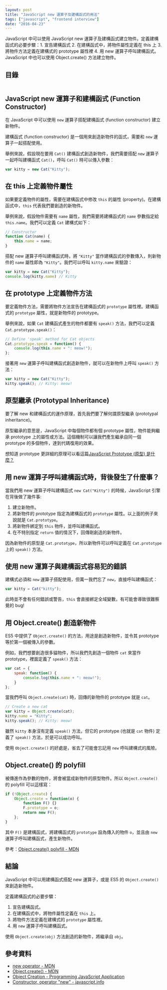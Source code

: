 ```yaml
---
layout: post
title: "JavaScript new 運算子及建構函式的用法"
tags: ["javascript", "frontend interview"]
date: "2016-04-23"
---
```


JavaScript 中可以使用 JavaScript new 運算子及建構函式建立物件。定義建構函式的必要步驟：1. 宣告建構函式 2. 在建構函式中，將物件屬性定義在 this 上 3. 將物件方法定義在建構式的 prototype 屬性裡 4. 用 new 運算子呼叫建構函式。JavaScript 中也可以使用 Object.create() 方法建立物件。

## 目錄

```toc
```

## JavaScript new 運算子和建構函式 (Function Constructor)

在 JavaScript 中可以使用 `new` 運算子搭配建構函式 (function constructor) 建立新物件。

建構函式 (function constructor) 是一個用來創造新物件的函式，需要和 `new` 運算子一起搭配使用。

舉例來說，假設現在要用 `Cat()` 建構函式創造新物件，我們需要搭配 `new` 運算子一起呼叫建構函式 `Cat()`，呼叫 `Cat()` 時可以傳入參數：

~~~jsx
var kitty = new Cat("Kitty");
~~~

## 在 this 上定義物件屬性

如果要定義物件的屬性，需要在建構函式中修改 `this` 的屬性 (property)。在建構函式中，`this` 代表我們要創造的新物件。

舉例來說，假設物件需要有 `name` 屬性，我們需要將建構函式的 `name` 參數指定給 `this.name`。我們可以定義 `Cat` 建構式如下：

~~~jsx
// Constructor
function Cat(name) {
	this.name = name;
}
~~~

搭配 new 運算子呼叫建構函式時，將 `"Kitty"` 當作建構函式的參數傳入，則新物件的 `name` 屬性即為 `"Kitty"`。我們可以呼叫 `kitty.name` 來驗證：

~~~jsx
var kitty = new Cat("Kitty");
console.log(kitty.name) // Kitty
~~~

## 在 prototype 上定義物件方法

要定義物件方法，需要將物件方法宣告在建構函式的 `prototype` 屬性裡。建構函式的 `prototype` 屬性，就是新物件的 prototype。

舉例來說，如果 `Cat` 建構函式產生的物件都要有 `speak()` 方法，我們可以定義 `Cat.prototype.speak()`：

~~~jsx
// Define 'speak' method for Cat objects
Cat.prototype.speak = function() {
	console.log(this.name + ": meow!");
};
~~~

接著用 `new` 運算子呼叫建構函式創造新物件，就可以在新物件上呼叫 `speak()` 方法：

~~~jsx
var kitty = new Cat("Kitty");
kitty.speak(); // Kitty: meow!
~~~

## 原型繼承 (Prototypal Inheritance)

要了解 new 和建構函式的運作原理，首先我們要了解何謂原型繼承 (prototypal inheritance)。

原型繼承的意思是，JavaScript 中每個物件都有個 prototype 屬性，物件能夠繼承 prototype 上的屬性或方法。這個機制可以讓我們產生繼承自同一個 prototype 的多個物件，達到代碼復用的效果。

想知道 prototype 更詳細的原理可以看這篇[JavaScript Prototype (原型) 是什麼？](/javascript-prototype)

## 用 new 運算子呼叫建構函式時，背後發生了什麼事？

當我們用 new 運算子呼叫建構函式 `new Cat("Kitty")` 的時候，JavaScript 引擎在背後做了幾件事:

1. 建立新物件。
2. 將新物件的 prototype 指定為建構函式的 `prototype` 屬性。以上面的例子來說就是 `Cat.prototype`。
3. 將新物件綁定到 `this` 物件，並呼叫建構函式。
4. 在不特別指定 `return` 值的情況下，回傳剛創造的新物件。

因為新物件的原型是 `Cat.prototype`，所以新物件可以呼叫定義在 `Cat.prototype` 上的 `speak()` 方法。

## 使用 new 運算子與建構函式容易犯的錯誤

建構式必須和 `new` 運算子搭配使用，但萬一我們忘了 `new`，直接呼叫建構函式：

~~~jsx
var kitty = Cat("kitty");
~~~

此時並不會有任何錯誤或警告，`this` 會直接綁定全域變數，有可能會導致很難察覺的 bug!

## 用 Object.create() 創造新物件

ES5 中提供了 `Object.create()` 的方法，用途是創造新物件，並令其 prototype 等於第一個被傳入的參數。

例如，我們想要創造很多貓物件，所以我們先創造一個物件 `cat` 來當作 prototype，裡面定義了 `speak()` 方法：

~~~jsx
var cat = {
	speak: function() {
		console.log(this.name + ": meow!");
	}
};
~~~

當我們呼叫 `Object.create(cat)` 時，回傳的新物件的 prototype 就是 `cat`。

~~~jsx
// Create a new cat
var kitty = Object.create(cat);
kitty.name = "Kitty";
kitty.speak(); // Kitty: meow!
~~~

雖然 `kitty` 本身沒有定義 `speak()` 方法，但它的 prototype (也就是 `cat` 物件) 定義了 `speak()` 方法，於是可以成功呼叫。

使用 `Object.create()` 的好處是，省去了可能會忘記用 `new` 呼叫建構式的風險。

## Object.create() 的 polyfill

被傳進作為參數的物件，將會被當成新物件的原型物件。所以 `Object.create()` 的 polyfill 可以這樣寫：

~~~jsx
if (!Object.create) {
	Object.create = function(o) {
		function F() {}
		F.prototype = o;
		return new F();
	};
}
~~~

其中 `F()` 是建構函式，將建構函式的 `prototype` 設為傳入的物件 `o`，並且由 `new` 運算子呼叫建構函式，產生新物件。

參考：[Object.create() polyfill - MDN](https://developer.mozilla.org/zh-TW/docs/Web/JavaScript/Reference/Global_Objects/Object/create#polyfill)

## 結論

JavaScript 中可以用建構函式搭配 new 運算子，或是 ES5 的 `Object.create()` 來創造新物件。

定義建構函式的必要步驟：

1. 宣告建構函式。
2. 在建構函式中，將物件屬性定義在 `this` 上。
3. 將物件方法定義在建構式的 `prototype` 屬性裡。
4. 用 `new` 運算子呼叫建構函式。

使用 `Object.create(obj)` 方法創造的新物件，將繼承自 `obj`。

## 參考資料

* [new operator - MDN](https://developer.mozilla.org/en-US/docs/Web/JavaScript/Reference/Operators/new)
* [Object.create() - MDN](https://developer.mozilla.org/en-US/docs/Web/JavaScript/Reference/Global_Objects/Object/create)
* [Object Creation - Programming JavaScript Application](http://chimera.labs.oreilly.com/books/1234000000262/ch03.html#object_creation)
* [Constructor, operator "new" - javascript.info](https://javascript.info/constructor-new)
